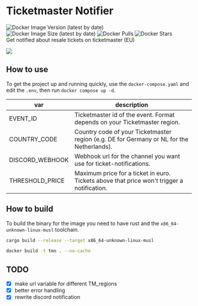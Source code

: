 # Ticketmaster Notifier
![Docker Image Version (latest by date)](https://img.shields.io/docker/v/mfloto/tmn)
![Docker Image Size (latest by date)](https://img.shields.io/docker/image-size/mfloto/tmn)
![Docker Pulls](https://img.shields.io/docker/pulls/mfloto/tmn)
![Docker Stars](https://img.shields.io/docker/stars/mfloto/tmn)
<br>
Get notified about resale tickets on ticketmaster (EU)

![](https://github.com/mfloto/tmn/blob/main/assets/tmn_mt_sample.png?raw=true)

## How to use
To get the project up and running quickly, use the `docker-compose.yaml` and edit the `.env`, then run `docker compose up -d`.

| var             | description                                                                               |
|-----------------|-------------------------------------------------------------------------------------------|
| EVENT_ID        | Ticketmaster id of the event. Format depends on your Ticketmaster region.                 |
| COUNTRY_CODE    | Country code of your Ticketmaster region (e.g. DE for Germany or NL for the Netherlands). |
| DISCORD_WEBHOOK | Webhook url for the channel you want use for ticket-notifications.                        |
| THRESHOLD_PRICE | Maximum price for a ticket in euro. Tickets above that price won't trigger a notification.|

## How to build
To build the binary for the image you need to have rust and the `x86_64-unknown-linux-musl` toolchain.

```bash
cargo build --release --target x86_64-unknown-linux-musl
```

```bash
docker build -t tmn . --no-cache
```

## TODO
- [X] make url variable for different TM_regions
- [X] better error handling
- [X] rewrite discord notification
